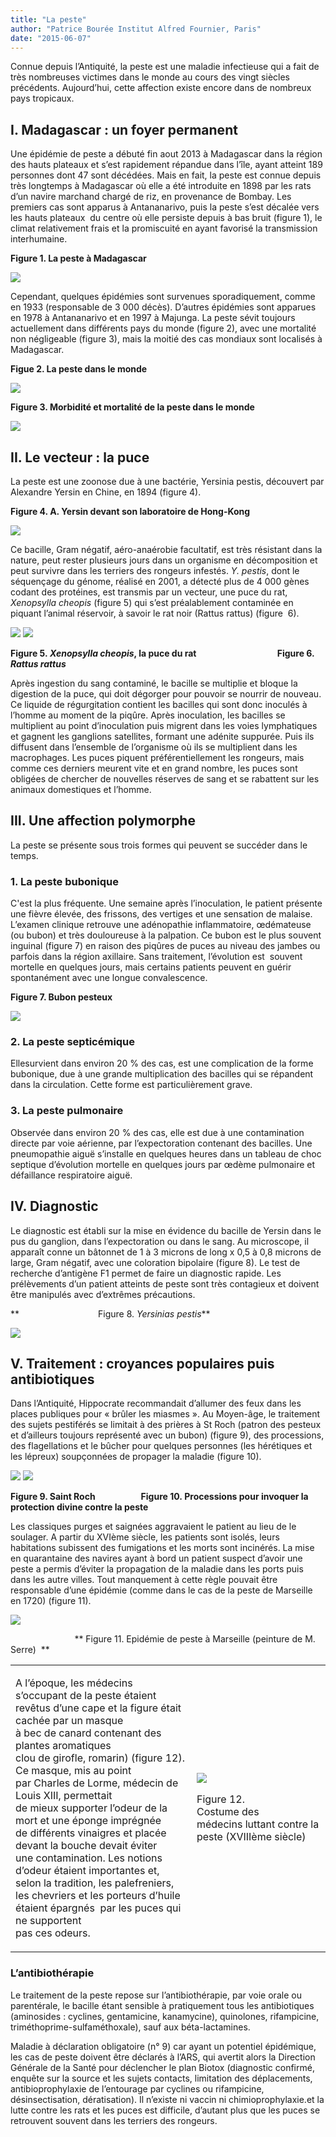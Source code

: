 ```yaml
---
title: "La peste"
author: "Patrice Bourée Institut Alfred Fournier, Paris"
date: "2015-06-07"
---
```


Connue depuis l’Antiquité, la peste est une maladie infectieuse qui a fait de très nombreuses victimes dans le monde au cours des vingt siècles précédents. Aujourd’hui, cette affection existe encore dans de nombreux pays tropicaux.
## I. Madagascar : un foyer permanent

Une épidémie de peste a débuté fin aout 2013 à Madagascar dans la région des hauts plateaux et s’est rapidement répandue dans l’île, ayant atteint 189 personnes dont 47 sont décédées. Mais en fait, la peste est connue depuis très longtemps à Madagascar où elle a été introduite en 1898 par les rats d’un navire marchand chargé de riz, en provenance de Bombay. Les premiers cas sont apparus à Antananarivo, puis la peste s’est décalée vers les hauts plateaux  du centre où elle persiste depuis à bas bruit (figure 1), le climat relativement frais et la promiscuité en ayant favorisé la transmission interhumaine.

**Figure 1. La peste à Madagascar**

![](fig-1-carte-cas-madagascar.JPG)


Cependant, quelques épidémies sont survenues sporadiquement, comme en 1933 (responsable de 3 000 décès). D’autres épidémies sont apparues en 1978 à Antananarivo et en 1997 à Majunga. La peste sévit toujours actuellement dans différents pays du monde (figure 2), avec une mortalité non négligeable (figure 3), mais la moitié des cas mondiaux sont localisés à Madagascar.

**Figue 2. La peste dans le monde**

![](fig-2-carte-des-foyers-de-peste.JPG)


**Figure 3. Morbidité et mortalité de la peste dans le monde**

![](fig-3-morbidite-et-mortalite-de-la-peste-humaine-1987-2009.JPG)


## II. Le vecteur : la puce

La peste est une zoonose due à une bactérie, Yersinia pestis, découvert par Alexandre Yersin en Chine, en 1894 (figure 4).

**Figure 4. A. Yersin devant son laboratoire de Hong-Kong**

![](fig-4-yersin-devant-son-laboratoire.jpeg)


Ce bacille, Gram négatif, aéro-anaérobie facultatif, est très résistant dans la nature, peut rester plusieurs jours dans un organisme en décomposition et peut survivre dans les terriers des rongeurs infestés. _Y. pestis_, dont le séquençage du génome, réalisé en 2001, a détecté plus de 4 000 gènes codant des protéines, est transmis par un vecteur, une puce du rat, _Xenopsylla cheopis_ (figure 5) qui s’est préalablement contaminée en piquant l’animal réservoir, à savoir le rat noir (Rattus rattus) (figure  6).          

![](fig-5-xenppsylla-cheopis.jpg)
![](fig-6-rattus-rattus.jpg)


**Figure 5. _Xenopsylla cheopis_, la puce du rat                                       Figure 6. _Rattus rattus_**

Après ingestion du sang contaminé, le bacille se multiplie et bloque la digestion de la puce, qui doit dégorger pour pouvoir se nourrir de nouveau. Ce liquide de régurgitation contient les bacilles qui sont donc inoculés à l’homme au moment de la piqûre. Après inoculation, les bacilles se multiplient au point d’inoculation puis migrent dans les voies lymphatiques et gagnent les ganglions satellites, formant une adénite suppurée. Puis ils diffusent dans l’ensemble de l’organisme où ils se multiplient dans les macrophages. Les puces piquent préférentiellement les rongeurs, mais comme ces derniers meurent vite et en grand nombre, les puces sont obligées de chercher de nouvelles réserves de sang et se rabattent sur les animaux domestiques et l’homme.

## III. Une affection polymorphe

La peste se présente sous trois formes qui peuvent se succéder dans le temps.

### 1. La peste bubonique

C'est la plus fréquente. Une semaine après l’inoculation, le patient présente une fièvre élevée, des frissons, des vertiges et une sensation de malaise. L’examen clinique retrouve une adénopathie inflammatoire, œdémateuse (ou bubon) et très douloureuse à la palpation. Ce bubon est le plus souvent inguinal (figure 7) en raison des piqûres de puces au niveau des jambes ou parfois dans la région axillaire. Sans traitement, l’évolution est  souvent mortelle en quelques jours, mais certains patients peuvent en guérir spontanément avec une longue convalescence.

**Figure 7. Bubon pesteux**

![](fig-7-bubon-pesteux-cdc.jpg)


### 2. La peste septicémique

Ellesurvient dans environ 20 % des cas, est une complication de la forme bubonique, due à une grande multiplication des bacilles qui se répandent dans la circulation. Cette forme est particulièrement grave.

### 3. La peste pulmonaire

Observée dans environ 20 % des cas, elle est due à une contamination directe par voie aérienne, par l’expectoration contenant des bacilles. Une pneumopathie aiguë s’installe en quelques heures dans un tableau de choc septique d’évolution mortelle en quelques jours par œdème pulmonaire et défaillance respiratoire aiguë.

## IV. Diagnostic

Le diagnostic est établi sur la mise en évidence du bacille de Yersin dans le pus du ganglion, dans l’expectoration ou dans le sang. Au microscope, il apparaît conne un bâtonnet de 1 à 3 microns de long x 0,5 à 0,8 microns de large, Gram négatif, avec une coloration bipolaire (figure 8). Le test de recherche d’antigène F1 permet de faire un diagnostic rapide. Les prélèvements d’un patient atteints de peste sont très contagieux et doivent être manipulés avec d’extrêmes précautions.

**                                Figure 8. _Yersinias pestis_**

![](fig-8-yersinia-pestis.jpg)


## V. Traitement : croyances populaires puis antibiotiques

Dans l’Antiquité, Hippocrate recommandait d’allumer des feux dans les places publiques pour « brûler les miasmes ». Au Moyen-âge, le traitement des sujets pestiférés se limitait à des prières à St Roch (patron des pesteux et d’ailleurs toujours représenté avec un bubon) (figure 9), des processions, des flagellations et le bûcher pour quelques personnes (les hérétiques et les lépreux) soupçonnées de propager la maladie (figure 10).

![](fig-9-st-roch.JPG)
![](fig-10-procession.jpg)


**Figure 9. Saint Roch                      Figure 10. Processions pour invoquer la protection divine contre la peste**

Les classiques purges et saignées aggravaient le patient au lieu de le soulager. A partir du XVIème siècle, les patients sont isolés, leurs habitations subissent des fumigations et les morts sont incinérés. La mise en quarantaine des navires ayant à bord un patient suspect d’avoir une peste a permis d’éviter la propagation de la maladie dans les ports puis dans les autre villes. Tout manquement à cette règle pouvait être responsable d’une épidémie (comme dans le cas de la peste de Marseille en 1720) (figure 11).

![](fig-11-peste-de-marseille.jpg)


                          ** Figure 11. Epidémie de peste à Marseille (peinture de M. Serre)  **

<table>

<tbody>

<tr>

<td>

A l’époque, les médecins s’occupant de la peste étaient  
revêtus d’une cape et la figure était cachée par un masque  
à bec de canard contenant des plantes aromatiques  
clou de girofle, romarin) (figure 12). Ce masque, mis au point  
par Charles de Lorme, médecin de Louis XIII, permettait  
de mieux supporter l’odeur de la mort et une éponge imprégnée  
de différents vinaigres et placée devant la bouche devait éviter  
une contamination. Les notions d’odeur étaient importantes et,  
selon la tradition, les palefreniers, les chevriers et les porteurs d’huile étaient épargnés  par les puces qui ne supportent  
pas ces odeurs.

</td>

<td>

![](fig-12-habits-medecins.jpg)


Figure 12.  
Costume des médecins luttant contre la peste (XVIIIème siècle)

</td>

</tr>

</tbody>

</table>

### L’antibiothérapie

Le traitement de la peste repose sur l’antibiothérapie, par voie orale ou parentérale, le bacille étant sensible à pratiquement tous les antibiotiques (aminosides : cyclines, gentamicine, kanamycine), quinolones, rifampicine, triméthoprime-sulfaméthoxale), sauf aux béta-lactamines.

Maladie à déclaration obligatoire (n° 9) car ayant un potentiel épidémique, les cas de peste doivent être déclarés à l’ARS, qui avertit alors la Direction Générale de la Santé pour déclencher le plan Biotox (diagnostic confirmé, enquête sur la source et les sujets contacts, limitation des déplacements, antibioprophylaxie de l’entourage par cyclines ou rifampicine, désinsectisation, dératisation). Il n’existe ni vaccin ni chimioprophylaxie.et la lutte contre les rats et les puces est difficile, d’autant plus que les puces se retrouvent souvent dans les terriers des rongeurs.